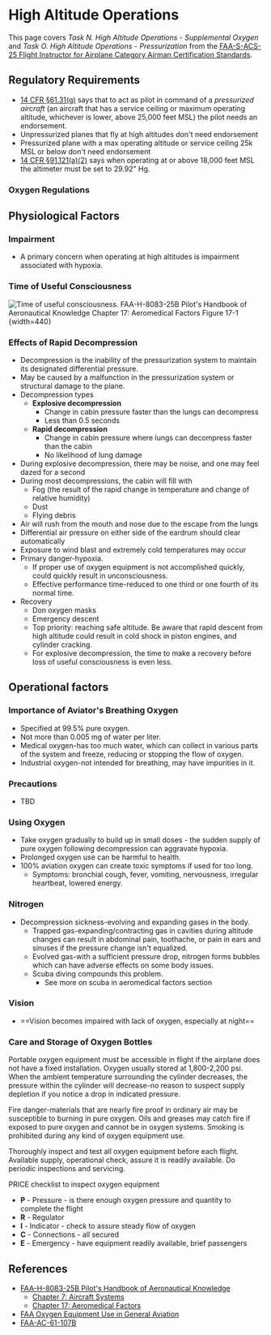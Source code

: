 # High Altitude Operations

This page covers *Task N. High Altitude Operations - Supplemental Oxygen* and *Task O. High Altitude Operations - Pressurization* from the [FAA-S-ACS-25 Flight Instructor for Airplane Category Airman Certification Standards](https://www.faa.gov/training_testing/testing/acs/cfi_airplane_acs_25.pdf).

## Regulatory Requirements

* [14 CFR &sect;61.31(g)](https://www.ecfr.gov/current/title-14/chapter-I/subchapter-D/part-61/subpart-A/section-61.31#p-61.31(g)) says that to act as pilot in command of a *pressurized aircraft* (an aircraft that has a service ceiling or maximum operating altitude, whichever is lower, above 25,000 feet MSL) the pilot needs an endorsement.
* Unpressurized planes that fly at high altitudes don't need endorsement
* Pressurized plane with a max operating altitude or service ceiling 25k MSL or below don't need endorsement
* [14 CFR &sect;91.121(a)(2)](https://www.ecfr.gov/current/title-14/part-91/section-91.121#p-91.121(a)(2)) says when operating at or above 18,000 feet MSL the altimeter must be set to 29.92" Hg.

### Oxygen Regulations

<!--@include: ./docs/src/includes/oxygen-requirements.md-->

## Physiological Factors

### Impairment

* A primary concern when operating at high altitudes is impairment associated with hypoxia.

<!--@include: ./docs/src/includes/hypoxia.md | shift:2-->

### Time of Useful Consciousness

![Time of useful consciousness. [FAA-H-8083-25B Pilot's Handbook of Aeronautical Knowledge](https://www.faa.gov/regulations_policies/handbooks_manuals/aviation/phak) [Chapter 17: Aeromedical Factors](https://www.faa.gov/sites/faa.gov/files/regulations_policies/handbooks_manuals/aviation/phak/19_phak_ch17.pdf) Figure 17-1](/img/phak/phak-figure-17-1-time-of-useful-consciousness.png){width=440}

### Effects of Rapid Decompression

* Decompression is the inability of the pressurization system to maintain its designated differential pressure.
* May be caused by a malfunction in the pressurization system or structural damage to the plane.
* Decompression types
  * **Explosive decompression**
    * Change in cabin pressure faster than the lungs can decompress
    * Less than 0.5 seconds
  * **Rapid decompression**
    * Change in cabin pressure where lungs can decompress faster than the cabin
    * No likelihood of lung damage
* During explosive decompression, there may be noise, and one may feel dazed for a second
* During most decompressions, the cabin will fill with
  * Fog (the result of the rapid change in temperature and change of relative humidity)
  * Dust
  * Flying debris
* Air will rush from the mouth and nose due to the escape from the lungs
* Differential air pressure on either side of the eardrum should clear automatically
* Exposure to wind blast and extremely cold temperatures may occur
* Primary danger-hypoxia.
  * If proper use of oxygen equipment is not accomplished quickly, could quickly result in unconsciousness.
  * Effective performance time-reduced to one third or one fourth of its normal time.
* Recovery
  * Don oxygen masks
  * Emergency descent
  * Top priority: reaching safe altitude. Be aware that rapid descent from high altitude could result in cold shock in piston engines, and cylinder cracking.
  * For explosive decompression, the time to make a recovery before loss of useful consciousness is even less.


## Operational factors

<!--@include: ./docs/src/includes/systems/oxygen-system.md | shift:2-->

### Importance of Aviator's Breathing Oxygen

* Specified at 99.5% pure oxygen.
* Not more than 0.005 mg of water per liter.
* Medical oxygen-has too much water, which can collect in various parts of the system and freeze, reducing or stopping the flow of oxygen.
* Industrial oxygen-not intended for breathing, may have impurities in it.

### Precautions

* TBD

### Using Oxygen

* Take oxygen gradually to build up in small doses - the sudden supply of pure oxygen following decompression can aggravate hypoxia.
* Prolonged oxygen use can be harmful to health.
* 100% aviation oxygen can create toxic symptoms if used for too long.
  * Symptoms: bronchial cough, fever, vomiting, nervousness, irregular heartbeat, lowered energy.

### Nitrogen

* Decompression sickness-evolving and expanding gases in the body.
  * Trapped gas-expanding/contracting gas in cavities during altitude changes can result in abdominal pain, toothache, or pain in ears and sinuses if the pressure change isn't equalized.
  * Evolved gas-with a sufficient pressure drop, nitrogen forms bubbles which can have adverse effects on some body issues.
  * Scuba diving compounds this problem.
    * See more on scuba in aeromedical factors section

### Vision

* ==Vision becomes impaired with lack of oxygen, especially at night==

### Care and Storage of Oxygen Bottles

Portable oxygen equipment must be accessible in flight if the airplane does not have a fixed installation.
Oxygen usually stored at 1,800-2,200 psi. When the ambient temperature surrounding the cylinder decreases, the pressure within the cylinder will decrease-no reason to suspect supply depletion if you notice a drop in indicated pressure.

Fire danger-materials that are nearly fire proof in ordinary air may be susceptible to burning in pure oxygen. Oils and greases may catch fire if exposed to pure oxygen and cannot be in oxygen systems. Smoking is prohibited during any kind of oxygen equipment use.

Thoroughly inspect and test all oxygen equipment before each flight. Available supply, operational check, assure it is readily available. Do periodic inspections and servicing.

PRICE checklist to inspect oxygen equipment

* **P** - Pressure - is there enough oxygen pressure and quantity to complete the flight
* **R** - Regulator
* **I** - Indicator - check to assure steady flow of oxygen
* **C** - Connections - all secured
* **E** - Emergency - have equipment readily available, brief passengers

<!--@include: ./docs/src/includes/systems/pressurization.md | shift:1-->

## References

* [FAA-H-8083-25B Pilot's Handbook of Aeronautical Knowledge](https://www.faa.gov/regulations_policies/handbooks_manuals/aviation/phak)
  * [Chapter 7: Aircraft Systems](https://www.faa.gov/sites/faa.gov/files/regulations_policies/handbooks_manuals/aviation/phak/09_phak_ch7.pdf)
  * [Chapter 17: Aeromedical Factors](https://www.faa.gov/sites/faa.gov/files/regulations_policies/handbooks_manuals/aviation/phak/19_phak_ch17.pdf)
* [FAA Oxygen Equipment Use in General Aviation](https://www.faa.gov/pilots/safety/pilotsafetybrochures/media/oxygen_equipment.pdf)
* [FAA-AC-61-107B](https://www.faa.gov/documentLibrary/media/Advisory_Circular/AC_61-107B_CHG_1_FAA.pdf)
